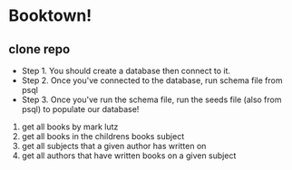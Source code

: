 # Booktown!

## clone repo 

- Step 1. You should create a database then connect to it.
- Step 2. Once you've connected to the database, run schema file from psql 
- Step 3. Once you've run the schema file, run the seeds file (also from psql) to populate our database!


1. get all books by mark lutz
1. get all books in the childrens books subject
1. get all subjects that a given author has written on
1. get all authors that have written books on a given subject




